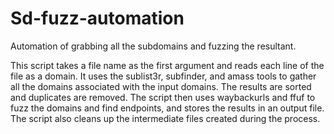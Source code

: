 # Sd-fuzz-automation
Automation of grabbing all the subdomains and fuzzing the resultant.

This script takes a file name as the first argument and reads each line of the file as a domain. It uses the sublist3r, subfinder, and amass tools to gather all the domains associated with the input domains. The results are sorted and duplicates are removed. The script then uses waybackurls and ffuf to fuzz the domains and find endpoints, and stores the results in an output file. The script also cleans up the intermediate files created during the process.
